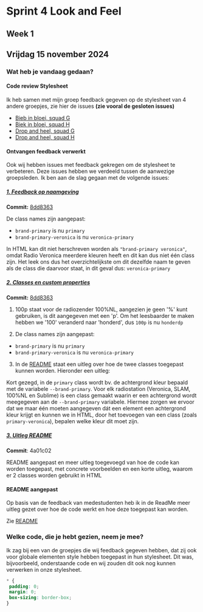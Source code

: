 # Sprint 4 Look and Feel 
## Week 1
## Vrijdag 15 november 2024

### Wat heb je vandaag gedaan? 

#### Code review Stylesheet
Ik heb samen met mijn groep feedback gegeven op de stylesheet van 4 andere groepjes, zie hier de issues **(zie vooral de gesloten issues)**
* [Bieb in bloei, squad G](https://github.com/kimnikitaschijf/look-and-feel-styleguide/issues)
* [Biek in bloei, squad H](https://github.com/Sidopjescherm/look-and-feel-styleguide/issues)
* [Drop and heel, squad G](https://github.com/Matthijs217/look-and-feel-styleguide/issues)
* [Drop and heel, squad H](https://github.com/RickFDND/look-and-feel-styleguide/issues)

#### Ontvangen feedback verwerkt
Ook wij hebben issues met feedback gekregen om de stylesheet te verbeteren. Deze issues hebben we verdeeld tussen de aanwezige groepsleden. Ik ben aan de slag gegaan met de volgende issues: 

##### [1. Feedback op naamgeving](https://github.com/vsheo/look-and-feel-styleguide/issues/3)
**Commit:** [8dd8363](https://github.com/vsheo/look-and-feel-styleguide/commit/8dd8363a5168ca585bd8ebd5d1b876c4ce7174c6) 

De class names zijn aangepast: 
* `brand-primary` is nu `primary`
* `brand-primary-veronica` is nu `veronica-primary`

In HTML kan dit niet herschreven worden als `"brand-primary veronica"`, omdat Radio Veronica meerdere kleuren heeft en dit kan dus niet één class zijn. Het leek ons dus het overzichtelijkste om dit dezelfde naam te geven als de class die daarvoor staat, in dit geval dus: `veronica-primary`

##### [2. Classes en custom properties](https://github.com/vsheo/look-and-feel-styleguide/issues/6)
**Commit:** [8dd8363](https://github.com/vsheo/look-and-feel-styleguide/commit/8dd8363a5168ca585bd8ebd5d1b876c4ce7174c6)

1. 100p staat voor de radiozender 100%NL, aangezien je geen '%' kunt gebruiken, is dit aangegeven met een 'p'. Om het leesbaarder te maken hebben we '100' veranderd naar 'honderd', dus `100p` is nu `honderdp`

2. De class names zijn aangepast: 
* `brand-primary` is nu `primary`
* `brand-primary-veronica` is nu `veronica-primary`

3. In de [README](https://github.com/vsheo/look-and-feel-styleguide/blob/main/README.md) staat een uitleg over hoe de twee classes toegepast kunnen worden. Hieronder een uitleg: 

Kort gezegd, in de `primary` class wordt bv. de achtergrond kleur bepaald met de variabele `--brand-primary`. Voor elk radiostation (Veronica, SLAM, 100%NL en Sublime) is een class gemaakt waarin er een achtergrond wordt meegegeven aan de `--brand-primary` variabele. Hiermee zorgen we ervoor dat we maar één moeten aangegeven dát een element een achtergrond kleur krijgt en kunnen we in HTML, door het toevoegen van een class (zoals `primary-veronica`), bepalen welke kleur dit moet zijn.  

##### [3. Uitleg README](https://github.com/vsheo/look-and-feel-styleguide/issues/4)
**Commit**:  4a01c02

README aangepast en meer uitleg toegevoegd van hoe de code kan worden toegepast, met concrete voorbeelden en een korte uitleg, waarom er 2 classes worden gebruikt in HTML

#### README aangepast
Op basis van de feedback van medestudenten heb ik in de ReadMe meer uitleg gezet over hoe de code werkt en hoe deze toegepast kan worden. 

Zie [README](https://github.com/vsheo/look-and-feel-styleguide/blob/main/README.md)

### Welke code, die je hebt gezien, neem je mee? 
Ik zag bij een van de groepjes die wij feedback gegeven hebben, dat zij ook voor globale elementen style hebben toegepast in hun stylesheet. Dit was, bijvoorbeeld, onderstaande code en wij zouden dit ook nog kunnen verwerken in onze stylesheet. 

```css
* {
 padding: 0; 
 margin: 0; 
 box-sizing: border-box; 
}
```